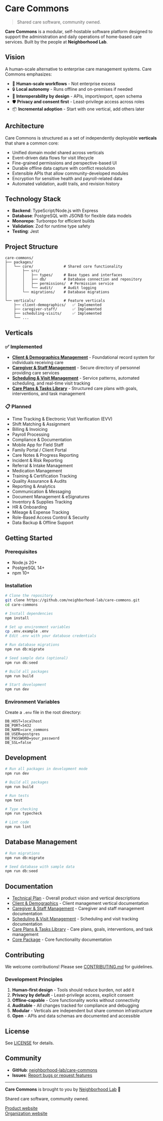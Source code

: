 # Care Commons

> Shared care software, community owned.

**Care Commons** is a modular, self-hostable software platform designed to support the administration and daily operations of home-based care services. Built by the people at **Neighborhood Lab**.

## Vision

A human-scale alternative to enterprise care management systems. Care Commons emphasizes:

- 🏡 **Human-scale workflows** - Not enterprise excess
- 🔒 **Local autonomy** - Runs offline and on-premises if needed
- 🔌 **Interoperability by design** - APIs, import/export, open schema
- 🛡️ **Privacy and consent first** - Least-privilege access across roles
- 📦 **Incremental adoption** - Start with one vertical, add others later

## Architecture

Care Commons is structured as a set of independently deployable **verticals** that share a common core:

- Unified domain model shared across verticals
- Event-driven data flows for visit lifecycle
- Fine-grained permissions and perspective-based UI
- Durable offline data capture with conflict resolution
- Extensible APIs that allow community-developed modules
- Encryption for sensitive health and payroll-related data
- Automated validation, audit trails, and revision history

## Technology Stack

- **Backend**: TypeScript/Node.js with Express
- **Database**: PostgreSQL with JSONB for flexible data models
- **Monorepo**: Turborepo for efficient builds
- **Validation**: Zod for runtime type safety
- **Testing**: Jest

## Project Structure

```
care-commons/
├── packages/
│   └── core/              # Shared core functionality
│       ├── src/
│       │   ├── types/     # Base types and interfaces
│       │   ├── db/        # Database connection and repository
│       │   ├── permissions/  # Permission service
│       │   └── audit/     # Audit logging
│       └── migrations/    # Database migrations
│
└── verticals/             # Feature verticals
    ├── client-demographics/   ✅ Implemented
    ├── caregiver-staff/       ✅ Implemented
    ├── scheduling-visits/     ✅ Implemented
    └── ...
```

## Verticals

### ✅ Implemented

- **[Client & Demographics Management](./verticals/client-demographics/)** - Foundational record system for individuals receiving care
- **[Caregiver & Staff Management](./verticals/caregiver-staff/)** - Secure directory of personnel providing care services
- **[Scheduling & Visit Management](./verticals/scheduling-visits/)** - Service patterns, automated scheduling, and real-time visit tracking
- **[Care Plans & Tasks Library](./verticals/care-plans-tasks/)** - Structured care plans with goals, interventions, and task management

### 📋 Planned
- Time Tracking & Electronic Visit Verification (EVV)
- Shift Matching & Assignment
- Billing & Invoicing
- Payroll Processing
- Compliance & Documentation
- Mobile App for Field Staff
- Family Portal / Client Portal
- Care Notes & Progress Reporting
- Incident & Risk Reporting
- Referral & Intake Management
- Medication Management
- Training & Certification Tracking
- Quality Assurance & Audits
- Reporting & Analytics
- Communication & Messaging
- Document Management & eSignatures
- Inventory & Supplies Tracking
- HR & Onboarding
- Mileage & Expense Tracking
- Role-Based Access Control & Security
- Data Backup & Offline Support

## Getting Started

### Prerequisites

- Node.js 20+
- PostgreSQL 14+
- npm 10+

### Installation

```bash
# Clone the repository
git clone https://github.com/neighborhood-lab/care-commons.git
cd care-commons

# Install dependencies
npm install

# Set up environment variables
cp .env.example .env
# Edit .env with your database credentials

# Run database migrations
npm run db:migrate

# Seed sample data (optional)
npm run db:seed

# Build all packages
npm run build

# Start development
npm run dev
```

### Environment Variables

Create a `.env` file in the root directory:

```env
DB_HOST=localhost
DB_PORT=5432
DB_NAME=care_commons
DB_USER=postgres
DB_PASSWORD=your_password
DB_SSL=false
```

## Development

```bash
# Run all packages in development mode
npm run dev

# Build all packages
npm run build

# Run tests
npm test

# Type checking
npm run typecheck

# Lint code
npm run lint
```

## Database Management

```bash
# Run migrations
npm run db:migrate

# Seed database with sample data
npm run db:seed
```

## Documentation

- [Technical Plan](./care-commons-tech-plan.md) - Overall product vision and vertical descriptions
- [Client & Demographics](./verticals/client-demographics/README.md) - Client management vertical documentation
- [Caregiver & Staff Management](./verticals/caregiver-staff/README.md) - Caregiver and staff management documentation
- [Scheduling & Visit Management](./verticals/scheduling-visits/README.md) - Scheduling and visit tracking documentation
- [Care Plans & Tasks Library](./verticals/care-plans-tasks/README.md) - Care plans, goals, interventions, and task management
- [Core Package](./packages/core/README.md) - Core functionality documentation

## Contributing

We welcome contributions! Please see [CONTRIBUTING.md](./CONTRIBUTING.md) for guidelines.

### Development Principles

1. **Human-first design** - Tools should reduce burden, not add it
2. **Privacy by default** - Least-privilege access, explicit consent
3. **Offline-capable** - Core functionality works without connectivity
4. **Auditable** - All changes tracked for compliance and debugging
5. **Modular** - Verticals are independent but share common infrastructure
6. **Open** - APIs and data schemas are documented and accessible

## License

See [LICENSE](./LICENSE) for details.

## Community

- **GitHub**: [neighborhood-lab/care-commons](https://github.com/neighborhood-lab/care-commons)
- **Issues**: [Report bugs or request features](https://github.com/neighborhood-lab/care-commons/issues)

---

**Care Commons** is brought to you by [Neighborhood Lab](https://neighborhoodlab.org) 🏡

Shared care software, community owned.

[Product website](https://neighborhood-lab.github.io/care-commons-home/)  
[Organization website](https://neighborhood-lab.github.io/home/)
